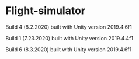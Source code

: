 # Flight-simulator
Build 4 (8.2.2020) built with Unity version 2019.4.6f1

Build 1 (7.23.2020) built with Unity version 2019.4.4f1

Build 6 (8.3.2020) built with Unity version 2019.4.6f1
